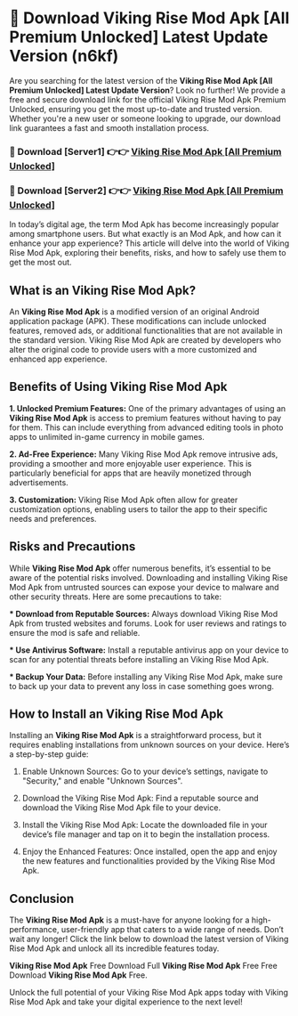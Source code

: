# 🤖 Download Viking Rise Mod Apk [All Premium Unlocked] Latest Update Version (n6kf)

Are you searching for the latest version of the <strong>Viking Rise Mod Apk [All Premium Unlocked] Latest Update Version</strong>? Look no further! We provide a free and secure download link for the official Viking Rise Mod Apk Premium Unlocked, ensuring you get the most up-to-date and trusted version. Whether you're a new user or someone looking to upgrade, our download link guarantees a fast and smooth installation process.


<h3>📌 Download [Server1] 👉👉 <a href="https://hapymods.com?title=Viking+Rise+Mod+Apk&ref=3B1">Viking Rise Mod Apk [All Premium Unlocked]</a></h3>

<h3>📌 Download [Server2] 👉👉 <a href="https://hapymods.com?title=Viking+Rise+Mod+Apk&ref=3B1">Viking Rise Mod Apk [All Premium Unlocked]</a></h3>


In today’s digital age, the term Mod Apk has become increasingly popular among smartphone users. But what exactly is an Mod Apk, and how can it enhance your app experience? This article will delve into the world of Viking Rise Mod Apk, exploring their benefits, risks, and how to safely use them to get the most out.


<h2>What is an Viking Rise Mod Apk?</h2>

An <strong>Viking Rise Mod Apk</strong> is a modified version of an original Android application package (APK). These modifications can include unlocked features, removed ads, or additional functionalities that are not available in the standard version. Viking Rise Mod Apk are created by developers who alter the original code to provide users with a more customized and enhanced app experience.


<h2>Benefits of Using Viking Rise Mod Apk</h2>

<strong> 1. Unlocked Premium Features:</strong> One of the primary advantages of using an <strong>Viking Rise Mod Apk</strong> is access to premium features without having to pay for them. This can include everything from advanced editing tools in photo apps to unlimited in-game currency in mobile games.

<strong> 2. Ad-Free Experience:</strong> Many Viking Rise Mod Apk remove intrusive ads, providing a smoother and more enjoyable user experience. This is particularly beneficial for apps that are heavily monetized through advertisements.

<strong> 3. Customization:</strong> Viking Rise Mod Apk often allow for greater customization options, enabling users to tailor the app to their specific needs and preferences.


<h2>Risks and Precautions</h2>

While <strong>Viking Rise Mod Apk</strong> offer numerous benefits, it’s essential to be aware of the potential risks involved. Downloading and installing Viking Rise Mod Apk from untrusted sources can expose your device to malware and other security threats. Here are some precautions to take:

<strong> * Download from Reputable Sources:</strong> Always download Viking Rise Mod Apk from trusted websites and forums. Look for user reviews and ratings to ensure the mod is safe and reliable.

<strong> * Use Antivirus Software:</strong> Install a reputable antivirus app on your device to scan for any potential threats before installing an Viking Rise Mod Apk.

<strong> * Backup Your Data:</strong> Before installing any Viking Rise Mod Apk, make sure to back up your data to prevent any loss in case something goes wrong.


<h2>How to Install an Viking Rise Mod Apk</h2>

Installing an <strong>Viking Rise Mod Apk</strong> is a straightforward process, but it requires enabling installations from unknown sources on your device. Here’s a step-by-step guide:

 1. Enable Unknown Sources: Go to your device’s settings, navigate to "Security," and enable "Unknown Sources".

 2. Download the Viking Rise Mod Apk: Find a reputable source and download the Viking Rise Mod Apk file to your device.

 3. Install the Viking Rise Mod Apk: Locate the downloaded file in your device’s file manager and tap on it to begin the installation process.

 4. Enjoy the Enhanced Features: Once installed, open the app and enjoy the new features and functionalities provided by the Viking Rise Mod Apk.


<h2><strong>Conclusion</strong></h2>

The <strong>Viking Rise Mod Apk</strong> is a must-have for anyone looking for a high-performance, user-friendly app that caters to a wide range of needs. Don’t wait any longer! Click the link below to download the latest version of Viking Rise Mod Apk and unlock all its incredible features today.

<strong>Viking Rise Mod Apk</strong> Free Download Full <strong>Viking Rise Mod Apk</strong> Free Free Download <strong>Viking Rise Mod Apk</strong> Free.

Unlock the full potential of your Viking Rise Mod Apk apps today with Viking Rise Mod Apk and take your digital experience to the next level!